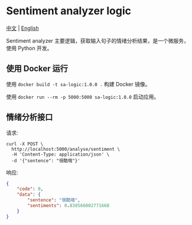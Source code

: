 # Sentiment analyzer logic

[中文](README.zh_cn.md "中文") | [English](README.md "English")

Sentiment analyzer 主要逻辑，获取输入句子的情绪分析结果，是一个微服务，使用 Python 开发。

## 使用 Docker 运行
使用 `docker build -t sa-logic:1.0.0 .` 构建 Docker 镜像。

使用 `docker run --rm -p 5000:5000 sa-logic:1.0.0` 启动应用。

## 情绪分析接口
请求:
```
curl -X POST \
  http://localhost:5000/analyse/sentiment \
  -H 'Content-Type: application/json' \
  -d '{"sentence": "很酷哦"}'
```

响应:
```json
{
    "code": 0,
    "data": {
        "sentence": "很酷哦",
        "sentiments": 0.838566002771668
    }
}
```